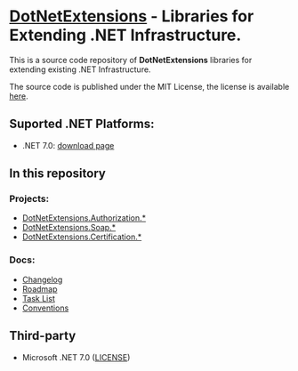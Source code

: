 #  **[DotNetExtensions][dotnetextensions] - Libraries for Extending .NET Infrastructure.**

This is a source code repository of **DotNetExtensions** libraries for extending existing .NET Infrastructure.

The source code is published under the MIT License, the license is available [here][root.license].

## Suported .NET Platforms:

* .NET 7.0: [download page][external.microsoft.dotnet.net70]

## In this repository

### Projects:

* [DotNetExtensions.Authorization.*][projects.authorization]
* [DotNetExtensions.Soap.*][projects.soap]
* [DotNetExtensions.Certification.*][projects.certification]

### Docs:

* [Changelog][docs.changelog]
* [Roadmap][docs.roadmap]
* [Task List][docs.tasklist]
* [Conventions][docs.conventions]

## Third-party

* Microsoft .NET 7.0 ([LICENSE][external.microsoft.dotnet.core.license])



<!-- LINKS -->

<!-- dotnetextensions -->

[dotnetextensions]: https://dotnetextensions.com

<!-- root -->

[root.license]: LICENSE

<!-- projects -->

[projects.authorization]: src/Authorization
[projects.soap]: src/Soap
[projects.certification]: src/Certification

<!-- docs -->

[docs.changelog]: CHANGELOG.md
[docs.roadmap]: ROADMAP.md
[docs.tasklist]: TASKLIST.md
[docs.conventions]: CONVENTIONS.md

<!-- external -->

[external.microsoft.dotnet.net70]: https://dotnet.microsoft.com/en-us/download/dotnet/7.0
[external.microsoft.dotnet.core.license]: https://github.com/dotnet/core/blob/main/LICENSE.TXT
